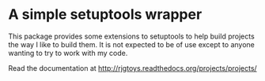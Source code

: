 # A simple setuptools wrapper

This package provides some extensions to setuptools to help build projects
the way I like to build them.   It is not expected to be of use except to
anyone wanting to try to work with my code.

Read the documentation at http://rjgtoys.readthedocs.org/projects/projects/

